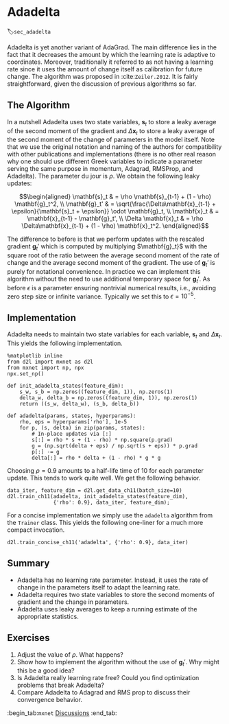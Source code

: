 # Adadelta
:label:`sec_adadelta`

Adadelta is yet another variant of AdaGrad. The main difference lies in the fact that it decreases the amount by which the learning rate is adaptive to coordinates. Moreover, traditionally it referred to as not having a learning rate since it uses the amount of change itself as calibration for future change. The algorithm was proposed in :cite:`Zeiler.2012`. It is fairly straightforward, given the discussion of previous algorithms so far. 

## The Algorithm

In a nutshell Adadelta uses two state variables, $\mathbf{s}_t$ to store a leaky average of the second moment of the gradient and $\Delta\mathbf{x}_t$ to store a leaky average of the second moment of the change of parameters in the model itself. Note that we use the original notation and naming of the authors for compatibility with other publications and implementations (there is no other real reason why one should use different Greek variables to indicate a parameter serving the same purpose in momentum, Adagrad, RMSProp, and Adadelta). The parameter du jour is $\rho$. We obtain the following leaky updates:

$$\begin{aligned}
    \mathbf{s}_t & = \rho \mathbf{s}_{t-1} + (1 - \rho) \mathbf{g}_t^2, \\
    \mathbf{g}_t' & = \sqrt{\frac{\Delta\mathbf{x}_{t-1} + \epsilon}{\mathbf{s}_t + \epsilon}} \odot \mathbf{g}_t, \\
    \mathbf{x}_t  & = \mathbf{x}_{t-1} - \mathbf{g}_t', \\
    \Delta \mathbf{x}_t & = \rho \Delta\mathbf{x}_{t-1} + (1 - \rho) \mathbf{x}_t^2.
\end{aligned}$$

The difference to before is that we perform updates with the rescaled gradient $\mathbf{g}_t'$ which is computed by multiplying $\mathbf{g}_t}$ with the square root of the ratio between the average second moment of the rate of change and the average second moment of the gradient. The use of $\mathbf{g}_t'$ is purely for notational convenience. In practice we can implement this algorithm without the need to use additional temporary space for $\mathbf{g}_t'$. As before $\epsilon$ is a parameter ensuring nontrivial numerical results, i.e., avoiding zero step size or infinite variance. Typically we set this to $\epsilon = 10^{-5}$. 

## Implementation

Adadelta needs to maintain two state variables for each variable, $\mathbf{s}_t$ and $\Delta\mathbf{x}_t$. This yields the following implementation.

```{.python .input  n=11}
%matplotlib inline
from d2l import mxnet as d2l
from mxnet import np, npx
npx.set_np()

def init_adadelta_states(feature_dim):
    s_w, s_b = np.zeros((feature_dim, 1)), np.zeros(1)
    delta_w, delta_b = np.zeros((feature_dim, 1)), np.zeros(1)
    return ((s_w, delta_w), (s_b, delta_b))

def adadelta(params, states, hyperparams):
    rho, eps = hyperparams['rho'], 1e-5
    for p, (s, delta) in zip(params, states):
        # In-place updates via [:]
        s[:] = rho * s + (1 - rho) * np.square(p.grad)
        g = (np.sqrt(delta + eps) / np.sqrt(s + eps)) * p.grad
        p[:] -= g
        delta[:] = rho * delta + (1 - rho) * g * g
```

Choosing $\rho = 0.9$ amounts to a half-life time of 10 for each parameter update. This tends to work quite well. We get the following behavior.

```{.python .input  n=12}
data_iter, feature_dim = d2l.get_data_ch11(batch_size=10)
d2l.train_ch11(adadelta, init_adadelta_states(feature_dim),
               {'rho': 0.9}, data_iter, feature_dim);
```

For a concise implementation we simply use the `adadelta` algorithm from the `Trainer` class. This yields the following one-liner for a much more compact invocation.

```{.python .input  n=9}
d2l.train_concise_ch11('adadelta', {'rho': 0.9}, data_iter)
```

## Summary

* Adadelta has no learning rate parameter. Instead, it uses the rate of change in the parameters itself to adapt the learning rate. 
* Adadelta requires two state variables to store the second moments of gradient and the change in parameters. 
* Adadelta uses leaky averages to keep a running estimate of the appropriate statistics. 

## Exercises

1. Adjust the value of $\rho$. What happens?
1. Show how to implement the algorithm without the use of $\mathbf{g}_t'$. Why might this be a good idea?
1. Is Adadelta really learning rate free? Could you find optimization problems that break Adadelta?
1. Compare Adadelta to Adagrad and RMS prop to discuss their convergence behavior.

:begin_tab:`mxnet`
[Discussions](https://discuss.d2l.ai/t/357)
:end_tab:
